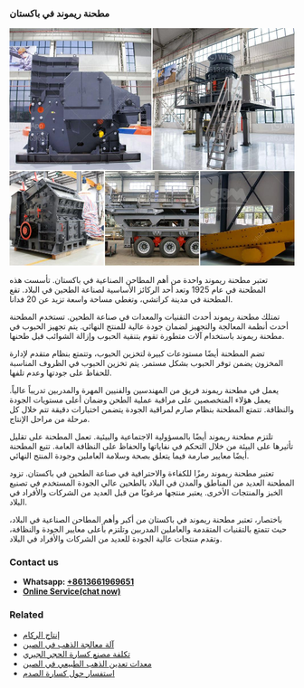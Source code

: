 <h3>مطحنة ريموند في باكستان</h3><img src='1701854092.jpg' alt=''><p>تعتبر مطحنة ريموند واحدة من أهم المطاحن الصناعية في باكستان. تأسست هذه المطحنة في عام 1925 وتعد أحد الركائز الأساسية لصناعة الطحين في البلاد. تقع المطحنة في مدينة كراتشي، وتغطي مساحة واسعة تزيد عن 20 فدانا.</p><p>تمتلك مطحنة ريموند أحدث التقنيات والمعدات في صناعة الطحين. تستخدم المطحنة أحدث أنظمة المعالجة والتجهيز لضمان جودة عالية للمنتج النهائي. يتم تجهيز الحبوب في مطحنة ريموند باستخدام آلات متطورة تقوم بتنقية الحبوب وإزالة الشوائب قبل طحنها.</p><p>تضم المطحنة أيضًا مستودعات كبيرة لتخزين الحبوب، وتتمتع بنظام متقدم لإدارة المخزون يضمن توفر الحبوب بشكل مستمر. يتم تخزين الحبوب في الظروف المناسبة للحفاظ على جودتها وعدم تلفها.</p><p>يعمل في مطحنة ريموند فريق من المهندسين والفنيين المهرة والمدربين تدريباً عالياً. يعمل هؤلاء المتخصصين على مراقبة عملية الطحن وضمان أعلى مستويات الجودة والنظافة. تتمتع المطحنة بنظام صارم لمراقبة الجودة يتضمن اختبارات دقيقة تتم خلال كل مرحلة من مراحل الإنتاج.</p><p>تلتزم مطحنة ريموند أيضًا بالمسؤولية الاجتماعية والبيئية. تعمل المطحنة على تقليل تأثيرها على البيئة من خلال التحكم في نفاياتها والحفاظ على النظافة العامة. تتبع المطحنة أيضًا معايير صارمة فيما يتعلق بصحة وسلامة العاملين وجودة المنتج النهائي.</p><p>تعتبر مطحنة ريموند رمزًا للكفاءة والاحترافية في صناعة الطحين في باكستان. تزود المطحنة العديد من المناطق والمدن في البلاد بالطحين عالي الجودة المستخدم في تصنيع الخبز والمنتجات الأخرى. يعتبر منتجها مرغوبًا من قبل العديد من الشركات والأفراد في البلاد.</p><p>باختصار، تعتبر مطحنة ريموند في باكستان من أكبر وأهم المطاحن الصناعية في البلاد، حيث تتمتع بالتقنيات المتقدمة والعاملين المدربين وتلتزم بأعلى معايير الجودة والنظافة، وتقدم منتجات عالية الجودة للعديد من الشركات والأفراد في البلاد.</p><h3>Contact us</h3><ul><li><strong>Whatsapp:&nbsp;<a href="https://wa.me/8613661969651">+8613661969651</a></strong></li><li><a href="https://swt.shibang-china.com/?git&amp;zhl&amp;مطحنة ريموند في باكستان"><strong>Online Service(chat now)</strong></a></li></ul><h3>Related</h3><ul><li><a href='إنتاج الركام.md'>إنتاج الركام</a></li><li><a href='آلة معالجة الذهب في الصين.md'>آلة معالجة الذهب في الصين</a></li><li><a href='تكلفة مصنع كسارة الحجر الجيري.md'>تكلفة مصنع كسارة الحجر الجيري</a></li><li><a href='معدات تعدين الذهب الطبيعي في الصين.md'>معدات تعدين الذهب الطبيعي في الصين</a></li><li><a href='استفسار حول كسارة الصدم.md'>استفسار حول كسارة الصدم</a></li></ul>